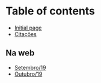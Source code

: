 # Table of contents

* [Initial page](README.md)
* [Citações](citacoes.md)

## Na web

* [Setembro/19](na-web/setembro-19.md)
* [Outubro/19](na-web/outubro-19.md)

